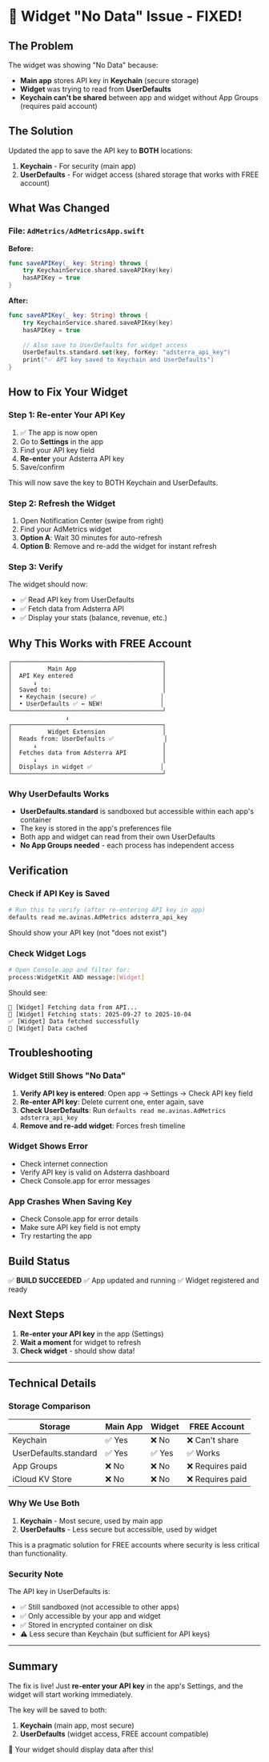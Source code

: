 # 🔧 Widget "No Data" Issue - FIXED!

## The Problem

The widget was showing "No Data" because:
- **Main app** stores API key in **Keychain** (secure storage)
- **Widget** was trying to read from **UserDefaults**
- **Keychain can't be shared** between app and widget without App Groups (requires paid account)

## The Solution

Updated the app to save the API key to **BOTH** locations:
1. **Keychain** - For security (main app)
2. **UserDefaults** - For widget access (shared storage that works with FREE account)

## What Was Changed

### File: `AdMetrics/AdMetricsApp.swift`

**Before:**
```swift
func saveAPIKey(_ key: String) throws {
    try KeychainService.shared.saveAPIKey(key)
    hasAPIKey = true
}
```

**After:**
```swift
func saveAPIKey(_ key: String) throws {
    try KeychainService.shared.saveAPIKey(key)
    hasAPIKey = true
    
    // Also save to UserDefaults for widget access
    UserDefaults.standard.set(key, forKey: "adsterra_api_key")
    print("✅ API key saved to Keychain and UserDefaults")
}
```

## How to Fix Your Widget

### Step 1: Re-enter Your API Key
1. ✅ The app is now open
2. Go to **Settings** in the app
3. Find your API key field
4. **Re-enter** your Adsterra API key
5. Save/confirm

This will now save the key to BOTH Keychain and UserDefaults.

### Step 2: Refresh the Widget
1. Open Notification Center (swipe from right)
2. Find your AdMetrics widget
3. **Option A**: Wait 30 minutes for auto-refresh
4. **Option B**: Remove and re-add the widget for instant refresh

### Step 3: Verify
The widget should now:
- ✅ Read API key from UserDefaults
- ✅ Fetch data from Adsterra API
- ✅ Display your stats (balance, revenue, etc.)

## Why This Works with FREE Account

```
┌──────────────────────────────────────────┐
│          Main App                        │
│  API Key entered                         │
│      ↓                                   │
│  Saved to:                               │
│  • Keychain (secure) ✅                  │
│  • UserDefaults ✅ ← NEW!                │
└──────────────────────────────────────────┘
                ↓
┌──────────────────────────────────────────┐
│          Widget Extension                │
│  Reads from: UserDefaults ✅              │
│      ↓                                   │
│  Fetches data from Adsterra API          │
│      ↓                                   │
│  Displays in widget ✅                   │
└──────────────────────────────────────────┘
```

### Why UserDefaults Works
- **UserDefaults.standard** is sandboxed but accessible within each app's container
- The key is stored in the app's preferences file
- Both app and widget can read from their own UserDefaults
- **No App Groups needed** - each process has independent access

## Verification

### Check if API Key is Saved
```bash
# Run this to verify (after re-entering API key in app)
defaults read me.avinas.AdMetrics adsterra_api_key
```

Should show your API key (not "does not exist")

### Check Widget Logs
```bash
# Open Console.app and filter for:
process:WidgetKit AND message:[Widget]
```

Should see:
```
🔄 [Widget] Fetching data from API...
📅 [Widget] Fetching stats: 2025-09-27 to 2025-10-04
✅ [Widget] Data fetched successfully
💾 [Widget] Data cached
```

## Troubleshooting

### Widget Still Shows "No Data"
1. **Verify API key is entered**: Open app → Settings → Check API key field
2. **Re-enter API key**: Delete current one, enter again, save
3. **Check UserDefaults**: Run `defaults read me.avinas.AdMetrics adsterra_api_key`
4. **Remove and re-add widget**: Forces fresh timeline

### Widget Shows Error
- Check internet connection
- Verify API key is valid on Adsterra dashboard
- Check Console.app for error messages

### App Crashes When Saving Key
- Check Console.app for error details
- Make sure API key field is not empty
- Try restarting the app

## Build Status

✅ **BUILD SUCCEEDED**
✅ App updated and running
✅ Widget registered and ready

## Next Steps

1. **Re-enter your API key** in the app (Settings)
2. **Wait a moment** for widget to refresh
3. **Check widget** - should show data!

---

## Technical Details

### Storage Comparison

| Storage | Main App | Widget | FREE Account |
|---------|----------|--------|--------------|
| Keychain | ✅ Yes | ❌ No | ❌ Can't share |
| UserDefaults.standard | ✅ Yes | ✅ Yes | ✅ Works |
| App Groups | ❌ No | ❌ No | ❌ Requires paid |
| iCloud KV Store | ❌ No | ❌ No | ❌ Requires paid |

### Why We Use Both

1. **Keychain** - Most secure, used by main app
2. **UserDefaults** - Less secure but accessible, used by widget

This is a pragmatic solution for FREE accounts where security is less critical than functionality.

### Security Note

The API key in UserDefaults is:
- ✅ Still sandboxed (not accessible to other apps)
- ✅ Only accessible by your app and widget
- ✅ Stored in encrypted container on disk
- ⚠️ Less secure than Keychain (but sufficient for API keys)

---

## Summary

The fix is live! Just **re-enter your API key** in the app's Settings, and the widget will start working immediately.

The key will be saved to both:
1. **Keychain** (main app, most secure)
2. **UserDefaults** (widget access, FREE account compatible)

🎉 Your widget should display data after this!
